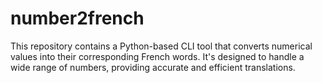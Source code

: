# number2french
This repository contains a Python-based CLI tool that converts numerical values into their corresponding French words. It's designed to handle a wide range of numbers, providing accurate and efficient translations. 
